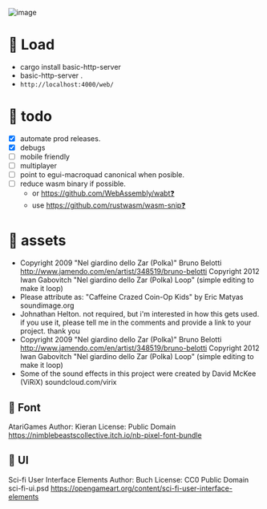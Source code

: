 ![image](https://github.com/ph4un00b/tetris-troll/assets/1057021/52171619-3aa0-41cd-97b2-619663563bad)

# 🍕 Load
- cargo install basic-http-server
- basic-http-server .
- `http://localhost:4000/web/`

# 🍔 todo
- [x] automate prod releases.
- [x] debugs
- [ ] mobile friendly
- [ ] multiplayer
- [ ] point to egui-macroquad canonical when posible.
- [ ] reduce wasm binary if possible.
    - or https://github.com/WebAssembly/wabt❓
    - use https://github.com/rustwasm/wasm-snip❓

# 🎨 assets
- Copyright 2009 "Nel giardino dello Zar (Polka)" Bruno Belotti <http://www.jamendo.com/en/artist/348519/bruno-belotti> Copyright 2012 Iwan Gabovitch "Nel giardino dello Zar (Polka) Loop" (simple editing to make it loop)
- Please attribute as: "Caffeine Crazed Coin-Op Kids" by Eric Matyas soundimage.org
- Johnathan Helton. not required, but i'm interested in how this gets used. if you use it, please tell me in the comments and provide a link to your project. thank you
- Copyright 2009 "Nel giardino dello Zar (Polka)" Bruno Belotti <http://www.jamendo.com/en/artist/348519/bruno-belotti> Copyright 2012 Iwan Gabovitch "Nel giardino dello Zar (Polka) Loop" (simple editing to make it loop)
- Some of the sound effects in this project were created by David McKee (ViRiX) soundcloud.com/virix

## 🎨 Font

AtariGames
Author: Kieran
License: Public Domain
https://nimblebeastscollective.itch.io/nb-pixel-font-bundle

## 🎨 UI

Sci-fi User Interface Elements
Author: Buch
License: CC0 Public Domain
sci-fi-ui.psd
https://opengameart.org/content/sci-fi-user-interface-elements
